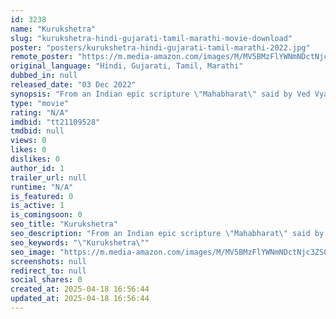 ```yaml
---
id: 3238
name: "Kurukshetra"
slug: "kurukshetra-hindi-gujarati-tamil-marathi-movie-download"
poster: "posters/kurukshetra-hindi-gujarati-tamil-marathi-2022.jpg"
remote_poster: "https://m.media-amazon.com/images/M/MV5BMzFlYWNmNDctNjc3ZS00NmI0LWIxZGItM2ViZWE2ZjYwYzU5XkEyXkFqcGdeQXVyMTMwMjU1NTIx._V1_SX300.jpg"
original_language: "Hindi, Gujarati, Tamil, Marathi"
dubbed_in: null
released_date: "03 Dec 2022"
synopsis: "From an Indian epic scripture \"Mahabharat\" said by Ved Vyas and Written by Lord Ganesh. The great war between Pandavas and Kauravas known as the Mahabharata War in Kurukshetra."
type: "movie"
rating: "N/A"
imdbid: "tt21109528"
tmdbid: null
views: 0
likes: 0
dislikes: 0
author_id: 1
trailer_url: null
runtime: "N/A"
is_featured: 0
is_active: 1
is_comingsoon: 0
seo_title: "Kurukshetra"
seo_description: "From an Indian epic scripture \"Mahabharat\" said by Ved Vyas and Written by Lord Ganesh. The great war between Pandavas and Kauravas known as the Mahabharata War in Kurukshetra."
seo_keywords: "\"Kurukshetra\""
seo_image: "https://m.media-amazon.com/images/M/MV5BMzFlYWNmNDctNjc3ZS00NmI0LWIxZGItM2ViZWE2ZjYwYzU5XkEyXkFqcGdeQXVyMTMwMjU1NTIx._V1_SX300.jpg"
screenshots: null
redirect_to: null
social_shares: 0
created_at: 2025-04-18 16:56:44
updated_at: 2025-04-18 16:56:44
---
```


